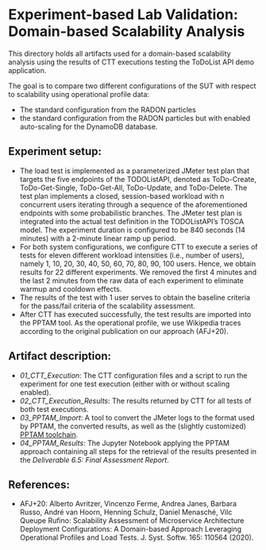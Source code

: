 # Experiment-based Lab Validation: Domain-based Scalability Analysis

This directory holds all artifacts used for a domain-based scalability analysis using the results of CTT executions testing the ToDoList API demo application.

The goal is to compare two different configurations of the SUT with respect to scalability using operational profile data:
- The standard configuration from the RADON particles
- the standard configuration from the RADON particles but with enabled auto-scaling for the DynamoDB database.

## Experiment setup: 
- The load test is implemented as a parameterized JMeter test plan that targets the five endpoints of the TODOListAPI, denoted as ToDo-Create, ToDo-Get-Single, ToDo-Get-All, ToDo-Update, and ToDo-Delete. The test plan implements a closed, session-based workload with n concurrent users iterating through a sequence of the aforementioned endpoints with some probabilistic branches. The JMeter test plan is integrated into the actual test definition in the TODOListAPI’s TOSCA model. The experiment duration is configured to be 840 seconds (14 minutes) with a 2-minute linear ramp up period.
- For both system configurations, we configure CTT to execute a series of tests for eleven different workload intensities (i.e., number of users), namely 1, 10, 20, 30, 40, 50, 60, 70, 80, 90, 100 users. Hence, we obtain results for 22 different experiments. We removed the first 4 minutes and the last 2 minutes from the raw data of each experiment to eliminate warmup and cooldown effects.
- The results of the test with 1 user serves to obtain the baseline criteria for the pass/fail criteria of the scalability assessment. 
- After CTT has executed successfully, the test results are imported into the PPTAM tool. As the operational profile, we use Wikipedia traces according to the original publication on our approach (AFJ+20).

## Artifact description:
* *01_CTT_Execution*: The CTT configuration files and a script to run the experiment for one test execution (either with or without scaling enabled).
* *02_CTT_Execution_Results*: The results returned by CTT for all tests of both test executions.
* *03_PPTAM_Import*: A tool to convert the JMeter logs to the format used by PPTAM, the converted results, as well as the (slightly customized) [PPTAM toolchain](https://github.com/pptam/pptam-tool).
* *04_PPTAM_Results*: The Jupyter Notebook applying the PPTAM approach containing all steps for the retrieval of the results presented in the *Deliverable 6.5: Final Assessment Report*.

## References:
* AFJ+20: Alberto Avritzer, Vincenzo Ferme, Andrea Janes, Barbara Russo, André van Hoorn, Henning Schulz, Daniel Menasché, Vilc Queupe Rufino: Scalability Assessment of Microservice Architecture Deployment Configurations: A Domain-based Approach Leveraging Operational Profiles and Load Tests. J. Syst. Softw. 165: 110564 (2020).
